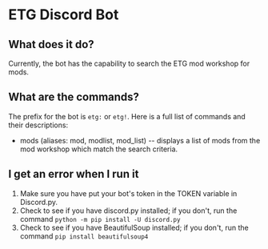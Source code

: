 # ETG Discord Bot
## What does it do?
Currently, the bot has the capability to search the ETG mod workshop for mods. 

## What are the commands?
The prefix for the bot is `etg:` or `etg!`. Here is a full list of commands and their descriptions:
* mods (aliases: mod, modlist, mod_list) -- displays a list of mods from the mod workshop which match the search criteria.

## I get an error when I run it
1. Make sure you have put your bot's token in the TOKEN variable in Discord.py.
2. Check to see if you have discord.py installed; if you don't, run the command `python -m pip install -U discord.py`
3. Check to see if you have BeautifulSoup installed; if you don't, run the command `pip install beautifulsoup4`